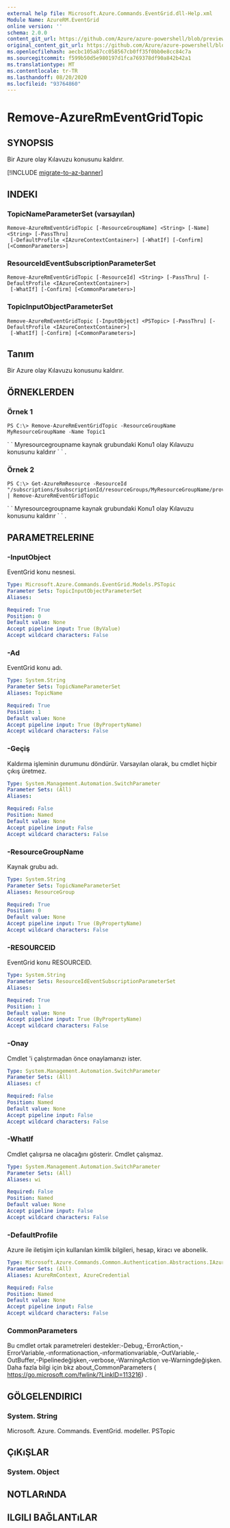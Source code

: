 ```yaml
---
external help file: Microsoft.Azure.Commands.EventGrid.dll-Help.xml
Module Name: AzureRM.EventGrid
online version: ''
schema: 2.0.0
content_git_url: https://github.com/Azure/azure-powershell/blob/preview/src/ResourceManager/EventGrid/Commands.EventGrid/help/Remove-AzureRmEventGridTopic.md
original_content_git_url: https://github.com/Azure/azure-powershell/blob/preview/src/ResourceManager/EventGrid/Commands.EventGrid/help/Remove-AzureRmEventGridTopic.md
ms.openlocfilehash: aecbc105a87cc058567cb0ff35f0bb0e8cc84c7a
ms.sourcegitcommit: f599b50d5e980197d1fca769378df90a842b42a1
ms.translationtype: MT
ms.contentlocale: tr-TR
ms.lasthandoff: 08/20/2020
ms.locfileid: "93764860"
---
```

# Remove-AzureRmEventGridTopic

## SYNOPSIS
Bir Azure olay Kılavuzu konusunu kaldırır.

[!INCLUDE [migrate-to-az-banner](../../includes/migrate-to-az-banner.md)]

## INDEKI

### TopicNameParameterSet (varsayılan)
```
Remove-AzureRmEventGridTopic [-ResourceGroupName] <String> [-Name] <String> [-PassThru]
 [-DefaultProfile <IAzureContextContainer>] [-WhatIf] [-Confirm] [<CommonParameters>]
```

### ResourceIdEventSubscriptionParameterSet
```
Remove-AzureRmEventGridTopic [-ResourceId] <String> [-PassThru] [-DefaultProfile <IAzureContextContainer>]
 [-WhatIf] [-Confirm] [<CommonParameters>]
```

### TopicInputObjectParameterSet
```
Remove-AzureRmEventGridTopic [-InputObject] <PSTopic> [-PassThru] [-DefaultProfile <IAzureContextContainer>]
 [-WhatIf] [-Confirm] [<CommonParameters>]
```

## Tanım
Bir Azure olay Kılavuzu konusunu kaldırır.

## ÖRNEKLERDEN

### Örnek 1
```
PS C:\> Remove-AzureRmEventGridTopic -ResourceGroupName MyResourceGroupName -Name Topic1
```

\` \` Myresourcegroupname kaynak grubundaki Konu1 olay Kılavuzu konusunu kaldırır \` \` .

### Örnek 2
```
PS C:\> Get-AzureRmResource -ResourceId "/subscriptions/$subscriptionId/resourceGroups/MyResourceGroupName/providers/Microsoft.EventGrid/topics/Topic1" | Remove-AzureRmEventGridTopic
```

\` \` Myresourcegroupname kaynak grubundaki Konu1 olay Kılavuzu konusunu kaldırır \` \` .

## PARAMETRELERINE

### -InputObject
EventGrid konu nesnesi.

```yaml
Type: Microsoft.Azure.Commands.EventGrid.Models.PSTopic
Parameter Sets: TopicInputObjectParameterSet
Aliases: 

Required: True
Position: 0
Default value: None
Accept pipeline input: True (ByValue)
Accept wildcard characters: False
```

### -Ad
EventGrid konu adı.

```yaml
Type: System.String
Parameter Sets: TopicNameParameterSet
Aliases: TopicName

Required: True
Position: 1
Default value: None
Accept pipeline input: True (ByPropertyName)
Accept wildcard characters: False
```

### -Geçiş
Kaldırma işleminin durumunu döndürür. Varsayılan olarak, bu cmdlet hiçbir çıkış üretmez.

```yaml
Type: System.Management.Automation.SwitchParameter
Parameter Sets: (All)
Aliases: 

Required: False
Position: Named
Default value: None
Accept pipeline input: False
Accept wildcard characters: False
```

### -ResourceGroupName
Kaynak grubu adı.

```yaml
Type: System.String
Parameter Sets: TopicNameParameterSet
Aliases: ResourceGroup

Required: True
Position: 0
Default value: None
Accept pipeline input: True (ByPropertyName)
Accept wildcard characters: False
```

### -RESOURCEID
EventGrid konu RESOURCEID.

```yaml
Type: System.String
Parameter Sets: ResourceIdEventSubscriptionParameterSet
Aliases: 

Required: True
Position: 1
Default value: None
Accept pipeline input: True (ByPropertyName)
Accept wildcard characters: False
```

### -Onay
Cmdlet 'i çalıştırmadan önce onaylamanızı ister.

```yaml
Type: System.Management.Automation.SwitchParameter
Parameter Sets: (All)
Aliases: cf

Required: False
Position: Named
Default value: None
Accept pipeline input: False
Accept wildcard characters: False
```

### -WhatIf
Cmdlet çalışırsa ne olacağını gösterir.
Cmdlet çalışmaz.

```yaml
Type: System.Management.Automation.SwitchParameter
Parameter Sets: (All)
Aliases: wi

Required: False
Position: Named
Default value: None
Accept pipeline input: False
Accept wildcard characters: False
```

### -DefaultProfile
Azure ile iletişim için kullanılan kimlik bilgileri, hesap, kiracı ve abonelik.

```yaml
Type: Microsoft.Azure.Commands.Common.Authentication.Abstractions.IAzureContextContainer
Parameter Sets: (All)
Aliases: AzureRmContext, AzureCredential

Required: False
Position: Named
Default value: None
Accept pipeline input: False
Accept wildcard characters: False
```

### CommonParameters
Bu cmdlet ortak parametreleri destekler:-Debug,-ErrorAction,-ErrorVariable,-ınformationaction,-ınformationvariable,-OutVariable,-OutBuffer,-Pipelinedeğişken,-verbose,-WarningAction ve-Warningdeğişken. Daha fazla bilgi için bkz about_CommonParameters ( https://go.microsoft.com/fwlink/?LinkID=113216) .

## GÖLGELENDIRICI

### System. String
Microsoft. Azure. Commands. EventGrid. modeller. PSTopic

## ÇıKıŞLAR

### System. Object

## NOTLARıNDA

## ILGILI BAĞLANTıLAR

